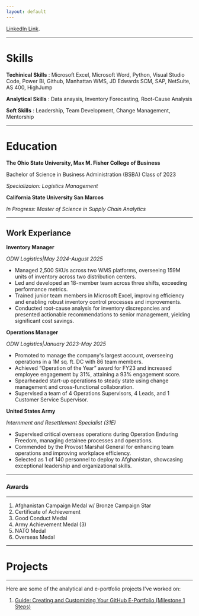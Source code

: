 ```yaml
---
layout: default
---
```


[LinkedIn Link](www.linkedin.com/in/matthew-davis-8b597bb8).

* * *
# Skills
**Techinical Skills**
: Microsoft Excel, Microsoft Word, Python, Visual Studio Code, Power BI, Github, Manhattan WMS, JD Edwards SCM, SAP, NetSuite, AS 400, HighJump

**Analytical Skills**
: Data anaysis, Inventory Forecasting, Root-Cause Analysis

**Soft Skills**
: Leadership, Team Development, Change Management, Mentorship
* * *
# Education

**The Ohio State University, Max M. Fisher College of Business**

Bachelor of Science in Business Administration (BSBA) Class of 2023

*Specializaion: Logistics Management*

**California State University San Marcos**

*In Progress: Master of Science in Supply Chain Analytics*
* * *
## Work Experiance

**Inventory Manager** 

*ODW Logistics|May 2024-August 2025*

- Managed 2,500 SKUs across two WMS platforms, overseeing 159M units of inventory across two distribution centers.
- Led and developed an 18-member team across three shifts, exceeding performance metrics.
- Trained junior team members in Microsoft Excel, improving efficiency and enabling robust inventory control processes and improvements.
- Conducted root-cause analysis for inventory discrepancies and presented actionable recommendations to senior management, yielding significant cost savings.

**Operations Manager**

*ODW Logistics|January 2023-May 2025*

- Promoted to manage the company's largest account, overseeing operations in a 1M sq. ft. DC with 86 team members.
- Achieved “Operation of the Year” award for FY23 and increased employee engagement by 31%, attaining a 93% engagement score.
- Spearheaded start-up operations to steady state using change management and cross-functional collaboration.
- Supervised a team of 4 Operations Supervisors, 4 Leads, and 1 Customer Service Supervisor.


**United States Army**

*Internment and Resettlement Specialist (31E)*

- Supervised critical overseas operations during Operation Enduring Freedom, managing detainee processes and operations.
- Commended by the Provost Marshal General for enhancing team operations and improving workplace efficiency.
- Selected as 1 of 140 personnel to deploy to Afghanistan, showcasing exceptional leadership and organizational skills.

***
### Awards
* * *

1. Afghanistan Campaign Medal w/ Bronze Campaign Star
2. Certificate of Achievement
3. Good Conduct Medal
4. Army Achievement Medal (3)
5. NATO Medal
6. Overseas Medal

***
# Projects
* * *

Here are some of the analytical and e-portfolio projects I've worked on:

1. [Guide: Creating and Customizing Your GitHub E-Portfolio (Milestone 1 Steps)](/projects/)